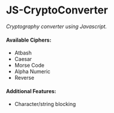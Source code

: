 # JS-CryptoConverter

*Cryptography converter using Javascript.*


#### Available Ciphers:
- Atbash
- Caesar
- Morse Code
- Alpha Numeric
- Reverse

#### Additional Features:
- Character/string blocking
